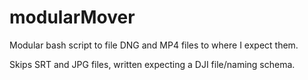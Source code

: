 # modularMover
Modular bash script to file DNG and MP4 files to where I expect them.

Skips SRT and JPG files, written expecting a DJI file/naming schema.
